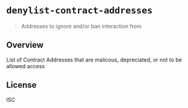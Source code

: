 # `denylist-contract-addresses`

> Addresses to ignore and/or ban interaction from

## Overview

List of Contract Addresses that are malicous, depreciated, or not to be allowed access

## License

ISC
